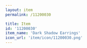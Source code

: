 ```yaml
---
layout: item
permalink: /11200030

title: Item
id: '11200030'
item_name: 'Dark Shadow Earrings'
icon_url: 'item/icon/11200030.png'
---
```

